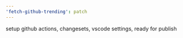 ```yaml
---
'fetch-github-trending': patch
---
```


setup github actions, changesets, vscode settings, ready for publish
